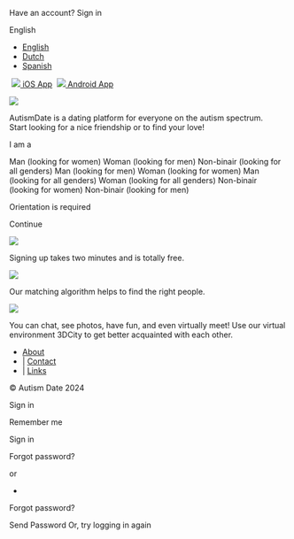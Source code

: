 Have an account? Sign in

English

* [English](#)
* [Dutch](#)
* [Spanish](#)

 [![](./_frameworks/main/impact/images/icon_btn_ios.png) iOS App](https://itunes.apple.com/us/app/autism-date/id1202617288?l=nl&ls=1&mt=8 "iOS App")  [![](./_frameworks/main/impact/images/icon_btn_android.png) Android App](https://play.google.com/store/apps/details?id=com.autismdate.com.app "Android App")

![](./_files/logo/main_impact.png?v=1729365556) 

AutismDate is a dating platform for everyone on the autism spectrum.  
Start looking for a nice friendship or to find your love!

I am a

Man (looking for women) Woman (looking for men) Non-binair (looking for all genders) Man (looking for men) Woman (looking for women) Man (looking for all genders) Woman (looking for all genders) Non-binair (looking for women) Non-binair (looking for men)

Orientation is required

Continue

![](./_frameworks/main/impact/images/pic_clock.png)

Signing up takes two minutes and is totally free.

![](./_frameworks/main/impact/images/pic_heart.png)

Our matching algorithm helps to find the right people.

![](./_frameworks/main/impact/images/pic_chat.png)

You can chat, see photos, have fun, and even virtually meet! Use our virtual environment 3DCity to get better acquainted with each other.

* [About](https://www.autismdate.com/about)
* | [Contact](https://www.autismdate.com/contact)
* | [Links](https://www.autismdate.com/page?id=24)

© Autism Date 2024

Sign in

  

 Remember me

Sign in

Forgot password?

or

*  [](https://www.facebook.com/v2.2/dialog/oauth?client_id=1188063591229567&state=68d1032f1222f1fbeb061c38b7d7c7ac&response_type=code&sdk=php-sdk-5.6.2&redirect_uri=https%3A%2F%2Fwww.autismdate.com%2Fjoin_facebook.php%3Fcmd%3Dfb_login&scope=email)

Forgot password?

Send Password Or, try logging in again